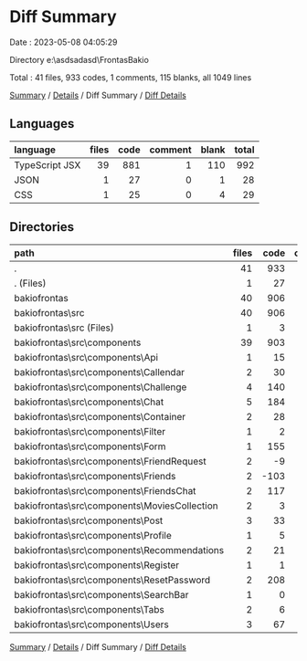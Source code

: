 # Diff Summary

Date : 2023-05-08 04:05:29

Directory e:\\asdsadasd\\FrontasBakio

Total : 41 files,  933 codes, 1 comments, 115 blanks, all 1049 lines

[Summary](results.md) / [Details](details.md) / Diff Summary / [Diff Details](diff-details.md)

## Languages
| language | files | code | comment | blank | total |
| :--- | ---: | ---: | ---: | ---: | ---: |
| TypeScript JSX | 39 | 881 | 1 | 110 | 992 |
| JSON | 1 | 27 | 0 | 1 | 28 |
| CSS | 1 | 25 | 0 | 4 | 29 |

## Directories
| path | files | code | comment | blank | total |
| :--- | ---: | ---: | ---: | ---: | ---: |
| . | 41 | 933 | 1 | 115 | 1,049 |
| . (Files) | 1 | 27 | 0 | 1 | 28 |
| bakiofrontas | 40 | 906 | 1 | 114 | 1,021 |
| bakiofrontas\\src | 40 | 906 | 1 | 114 | 1,021 |
| bakiofrontas\\src (Files) | 1 | 3 | 0 | -5 | -2 |
| bakiofrontas\\src\\components | 39 | 903 | 1 | 119 | 1,023 |
| bakiofrontas\\src\\components\\Api | 1 | 15 | 0 | 6 | 21 |
| bakiofrontas\\src\\components\\Callendar | 2 | 30 | -2 | 11 | 39 |
| bakiofrontas\\src\\components\\Challenge | 4 | 140 | 3 | 35 | 178 |
| bakiofrontas\\src\\components\\Chat | 5 | 184 | -1 | 20 | 203 |
| bakiofrontas\\src\\components\\Container | 2 | 28 | 0 | 9 | 37 |
| bakiofrontas\\src\\components\\Filter | 1 | 2 | 0 | 0 | 2 |
| bakiofrontas\\src\\components\\Form | 1 | 155 | 0 | 18 | 173 |
| bakiofrontas\\src\\components\\FriendRequest | 2 | -9 | 2 | -1 | -8 |
| bakiofrontas\\src\\components\\Friends | 2 | -103 | 0 | -20 | -123 |
| bakiofrontas\\src\\components\\FriendsChat | 2 | 117 | 0 | 20 | 137 |
| bakiofrontas\\src\\components\\MoviesCollection | 2 | 3 | -2 | -3 | -2 |
| bakiofrontas\\src\\components\\Post | 3 | 33 | -1 | -2 | 30 |
| bakiofrontas\\src\\components\\Profile | 1 | 5 | 0 | 1 | 6 |
| bakiofrontas\\src\\components\\Recommendations | 2 | 21 | 0 | -1 | 20 |
| bakiofrontas\\src\\components\\Register | 1 | 1 | 0 | 0 | 1 |
| bakiofrontas\\src\\components\\ResetPassword | 2 | 208 | 2 | 16 | 226 |
| bakiofrontas\\src\\components\\SearchBar | 1 | 0 | 0 | 1 | 1 |
| bakiofrontas\\src\\components\\Tabs | 2 | 6 | 0 | 5 | 11 |
| bakiofrontas\\src\\components\\Users | 3 | 67 | 0 | 4 | 71 |

[Summary](results.md) / [Details](details.md) / Diff Summary / [Diff Details](diff-details.md)